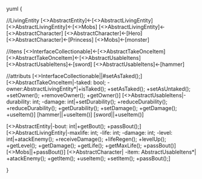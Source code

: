 yuml
{

//LivingEntity
[<<Abstract>>AbstractEntity]<-[<<Abstract>>AbstractLivingEntity]
[<<Abstract>>AbstractLivingEntity]<-[<<Abstract>>Mobs]
[<<Abstract>>AbstractLivingEntity]<-[<<Abstract>>AbstractCharacter]
[<<Abstract>>AbstractCharacter]<-[Hero]
[<<Abstract>>AbstractCharacter]<-[Princess]
[<<Abstract>>Mobs]<-[monster]

//itens
[<<Interface>>InterfaceCollectionable]<-[<<Abstract>>AbstractTakeOnceItem]
[<<Interface>>AbstractTakeOnceItem]<-[<<Abstract>>AbstractUsableItens]
[<<Abstract>>AbstractUsableItens]<-[sword]
[<<Abstract>>AbstractUsableItens]<-[hammer]

//attributs
[<<Interface>>InterfaceCollectionable||#setAsTaked();]
[<<Abstract>>AbstractTakeOnceItem|-taked: bool; -owner:AbstractLivingEntity*|+isTaked(); +setAsTaked(); +setAsUntaked(); +setOwner(); +removeOwner(); +getOwner()]
[<<Abstract>>AbstractUsableItens|-durability: int; -damage: int|+setDurability(); +reduceDurability(); +reduceDurability(); +getDurability(); +setDamage(); +getDamage(); +useItem()]
[hammer||+useItem()]
[sword||+useItem()]

[<<Abstract>>AbstractEntity|-bout: int|+getBout(); +passBout();]
[<<Abstract>>AbstractLivingEntity|-maxlife: int; -life: int; -damage: int; -level: int|+atackEnemy(); +receiveDamage(); +lifeRegen(); +levelUp(); +getLevel(); +getDamage(); +getLife(); +getMaxLife(); +passBout()]
[<<Abstract>>Mobs||+passBout()]
[<<Abstract>>AbstractCharacter| -item: AbstractUsableItens*| +atackEnemy(); +getItem(); +useItem(); +setItem(); +passBout();]

}
